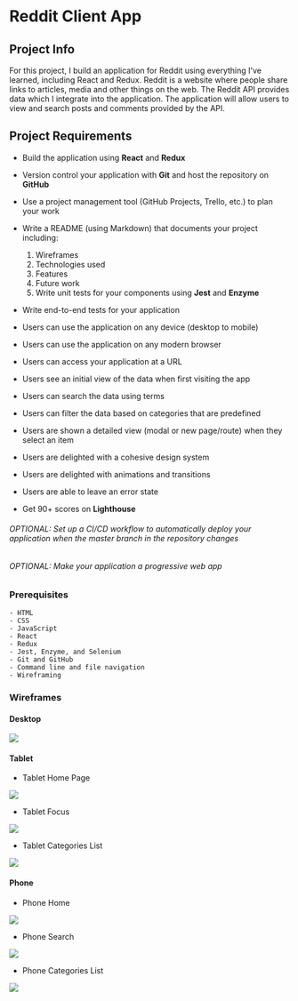 # Reddit Client App

## Project Info

For this project, I build an application for Reddit using everything I've learned, including React and Redux. Reddit is a website where people share links to articles, media and other things on the web. The Reddit API provides data which I integrate into the application. The application will allow users to view and search posts and comments provided by the API.

## Project Requirements

- Build the application using **React** and **Redux**

- Version control your application with **Git** and host the repository on **GitHub**

- Use a project management tool (GitHub Projects, Trello, etc.) to plan your work

- Write a README (using Markdown) that documents your project including:

    1. Wireframes
    2. Technologies used
    3. Features
    4. Future work
    5. Write unit tests for your components using **Jest** and **Enzyme**

- Write end-to-end tests for your application

- Users can use the application on any device (desktop to mobile)

- Users can use the application on any modern browser

- Users can access your application at a URL

- Users see an initial view of the data when first visiting the app

- Users can search the data using terms

- Users can filter the data based on categories that are predefined

- Users are shown a detailed view (modal or new page/route) when they select an item

- Users are delighted with a cohesive design system

- Users are delighted with animations and transitions

- Users are able to leave an error state

- Get 90+ scores on **Lighthouse**

###### OPTIONAL: Set up a CI/CD workflow to automatically deploy your application when the master branch in the repository changes

###### OPTIONAL: Make your application a progressive web app

### Prerequisites
    - HTML
    - CSS
    - JavaScript
    - React
    - Redux
    - Jest, Enzyme, and Selenium
    - Git and GitHub
    - Command line and file navigation
    - Wireframing

### Wireframes

#### Desktop
<img src="./wireframes/Desktop-Web-App.png">

#### Tablet
- Tablet Home Page
<img src="./wireframes/Tablet-Home.png">

- Tablet Focus
<img src="./wireframes/Tablet-Focus.png">

- Tablet Categories List
<img src="./wireframes/Tablet-Categories-List.png">

#### Phone
- Phone Home
<img src="./wireframes/Phone-Home.png">

- Phone Search
<img src="./wireframes/Phone-Search.png">

- Phone Categories List
<img src="./wireframes/Phone-Categories-List.png">